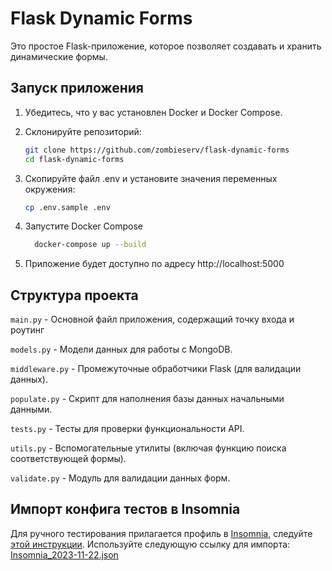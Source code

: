 # Flask Dynamic Forms

Это простое Flask-приложение, которое позволяет создавать и хранить динамические формы.

## Запуск приложения

1. Убедитесь, что у вас установлен Docker и Docker Compose.

2. Склонируйте репозиторий:
   ```bash
   git clone https://github.com/zombieserv/flask-dynamic-forms
   cd flask-dynamic-forms
   
3. Скопируйте файл .env и установите значения переменных окружения:
    ```bash
   cp .env.sample .env

4. Запустите Docker Compose
     ```bash
       docker-compose up --build

5. Приложение будет доступно по адресу http://localhost:5000

## Структура проекта
`main.py` - Основной файл приложения, содержащий точку входа и роутинг

`models.py` - Модели данных для работы с MongoDB.

`middleware.py` - Промежуточные обработчики Flask (для валидации данных).

`populate.py` - Скрипт для наполнения базы данных начальными данными.

`tests.py` - Тесты для проверки функциональности API.

`utils.py` - Вспомогательные утилиты (включая функцию поиска соответствующей формы).

`validate.py` - Модуль для валидации данных форм.

## Импорт конфига тестов в Insomnia
Для ручного тестирования прилагается профиль в [Insomnia](https://insomnia.rest/), следуйте [этой инструкции](https://docs.insomnia.rest/insomnia/import-export-data).
Используйте следующую ссылку для импорта: [Insomnia_2023-11-22.json](https://raw.githubusercontent.com/zombieserv/flask-dynamic-forms/master/)